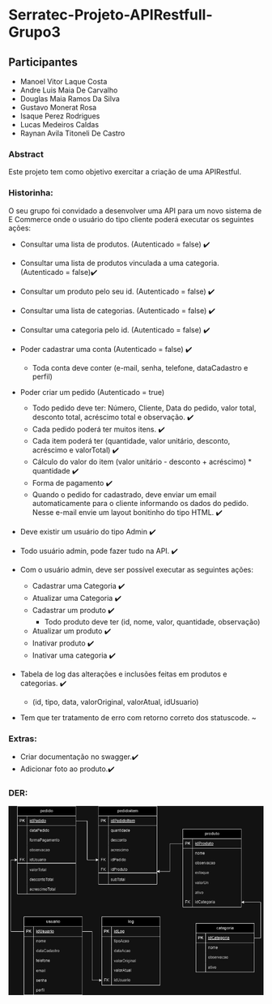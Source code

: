 # Serratec-Projeto-APIRestfull-Grupo3
## Participantes
- Manoel Vitor Laque Costa
- Andre Luis Maia De Carvalho
- Douglas Maia Ramos Da Silva
- Gustavo Monerat Rosa
- Isaque Perez Rodrigues
- Lucas Medeiros Caldas
- Raynan Avila Titoneli De Castro

### Abstract 
Este projeto tem como objetivo exercitar a criação de uma APIRestful.
                                                                       
### Historinha:

O seu grupo foi convidado a desenvolver uma API para um novo sistema de E Commerce  onde o usuário do tipo cliente poderá executar os seguintes ações:

- Consultar uma lista de produtos. (Autenticado = false) ✔️
- Consultar uma lista de produtos vinculada a uma categoria. (Autenticado = false)✔️
- Consultar um produto pelo seu id. (Autenticado = false) ✔️
- Consultar uma lista de categorias. (Autenticado = false) ✔️
- Consultar uma categoria pelo id. (Autenticado = false) ✔️

- Poder cadastrar uma conta (Autenticado = false) ✔️
	- Toda conta deve conter (e-mail, senha, telefone, dataCadastro e perfil)


- Poder criar um pedido (Autenticado = true)
	- Todo pedido deve ter: Número, Cliente, Data do pedido, valor total, desconto total, acréscimo total e observação. ✔️
	- Cada pedido poderá ter muitos itens. ✔️
	- Cada item poderá ter (quantidade, valor unitário,  desconto, acréscimo e valorTotal) ✔️
	- Cálculo do valor do item (valor unitário - desconto + acréscimo) * quantidade ✔️
	- Forma de pagamento ✔️
	- Quando o pedido for cadastrado, deve enviar um email automaticamente para o cliente informando os dados do pedido. Nesse e-mail envie um layout bonitinho do tipo HTML. ✔️
	
- Deve existir um usuário do tipo Admin ✔️
- Todo usuário admin, pode fazer tudo na API. ✔️
- Com o usuário admin, deve ser possível executar as seguintes ações:
	- Cadastrar uma Categoria ✔️
	- Atualizar uma Categoria ✔️
	- Cadastrar um produto ✔️
		- Todo produto deve ter (id, nome, valor, quantidade, observação)
	- Atualizar um produto ✔️
	- Inativar produto ✔️
	- Inativar uma categoria ✔️
- Tabela de log das alterações e inclusões feitas em produtos e categorias. ✔️
	- (id, tipo, data, valorOriginal, valorAtual, idUsuario)
- Tem que ter tratamento de erro com retorno correto dos statuscode. ~

### Extras:
- Criar documentação no swagger.✔️
- Adicionar foto ao produto.✔️

### DER:
![DER](Trabalho%20Grupo%203%20-%20API%20Restful.png)
